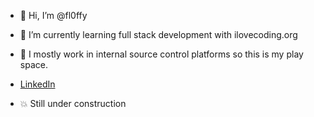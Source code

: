 - 👋 Hi, I’m @fl0ffy
- 🌱 I’m currently learning full stack development with ilovecoding.org
- 💞️ I mostly work in internal source control platforms so this is my play space.

- [LinkedIn](https://www.linkedin.com/in/johnathan-bernat-68b545b/)

- 💥 Still under construction
<!---
fl0ffy/fl0ffy is a ✨ special ✨ repository because its `README.md` (this file) appears on your GitHub profile.
You can click the Preview link to take a look at your changes.
--->
